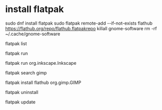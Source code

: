 # install flatpak
sudo dnf install flatpak
sudo flatpak remote-add --if-not-exists flathub https://flathub.org/repo/flathub.flatpakrepo
killall gnome-software
rm -rf ~/.cache/gnome-software


flatpak list

flatpak run

flatpak run org.inkscape.Inkscape

flatpak search gimp

flatpak install flathub org.gimp.GIMP 

flatpak uninstall 

flatpak update